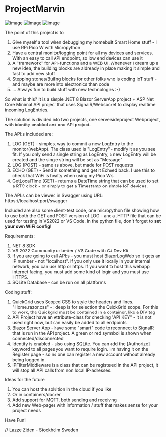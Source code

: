 # ProjectMarvin
![image](https://github.com/user-attachments/assets/51b1cb75-3ddf-4b65-be63-333e1d8f0707)
![image](https://github.com/user-attachments/assets/2d801ce9-8455-406b-b6c6-41289bfe8a9f)
![image](https://github.com/user-attachments/assets/a786a21d-4e2b-4603-a61c-4b63babecb4d)


The point of this project is to

1. Give myself a tool when debugging my homebuilt Smart Home stuff - I use RPi Pico W with Micropython
2. Have a central monitor/logging point for all my devices and services. With an easy to call API endpoint, so low end devices can use it
3. A "framework" for API-functions and a WEB UI. Whenever I dream up a new idea, the building blocks are aldready in place making it simple and fast to add new stuff
4. Stepping stones/Builing blocks for other folks who is coding IoT stuff - and maybe are more into electronics than code
5. ... Always fun to build stuff with new technologies :-)

So what is this? It is a simple .NET 8 Blazor ServerApp project + ASP Net Core Minimal API project that uses SignalR/Websocket to display realtime incoming LogEntries. 

The solution is divided into two projects, one serversideproject Webproject, with identity enabled and one API project. 

The API:s included are:

1. LOG (GET) - simplest way to commit a new LogEntry to the monitor(webApp). The class used is "LogEntry" - modify it as you see fit. If you only send a single string as LogEntry, a new LogEntry will be created and the single string will be set as "Message"
2. LOG (POST) - same as above, but made for POST requests
3. ECHO (GET) - Send in something and get it Echoed back. I use this to check that WiFi is healty when using my Pico W:s
4. GetLocalTime (GET) - returns a DateTime string that can be used to set a RTC clock - or simply to get a Timestamp on simple IoT devices.

The API:s can be viewed in Swagger using URL: https://localhost:port/swagger

Included are also some client-test code, one micropython file showing how to use both the GET and POST version of LOG - and a .HTTP file that can be used for testing in VS2022 or VS Code. In the python file, don't forget to **set your own WiFi config!**

Requirements:

1. NET 8 SDK
2. VS 2022 Community or better / VS Code with C# Dev Kit
3. If you are going to call API:s - you must host BlazorLogWeb so it gets an IP number - not "localhost". If you only use it locally in your internal network, you can use http or https. If you want to host this webapp internet facing, you must add some kind of login and you must use HTTPS.
4. SQLite Database - can be run on all platforms

Coding stuff:
1. QuickGrid uses Scoped CSS to style the headers and lines. "Home.razor.css" - ::deep is for selection the QuickGrid scope. For this to work, the Quickgrid must be contained in a container, like a DIV tag
2. API Project have an Attribute-class for checking "API KEY" - it is not used right now, but can easily be added to all endpoints
3. Blazor Server App - have some "smart" code to reconnect to SignalR that is run in the API project. A green or red symnbol is shown when connected/disconnected
4. Identity is enabled - also using SQLite. You can add the [Authorize] keyword to all pages you want to require login. I'm having it on the Register page - so no one can register a new account without already being logged in.
5. IPFilterMiddleware is a class that can be registered in the API project, it will stop all API calls from non local IP-adresses.

Ideas for the future
1. You can host the solultion in the cloud if you like
2. Or in containers/docker
3. Add support for MQTT, both sending and receiving
4. Add new Web-pages with information / stuff that makes sense for your project needs

Have Fun!

// Lazze Ziden - Stockholm Sweden

